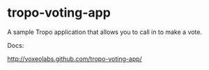 tropo-voting-app
================

A sample Tropo application that allows you to call in to make a vote.

Docs:

http://voxeolabs.github.com/tropo-voting-app/

